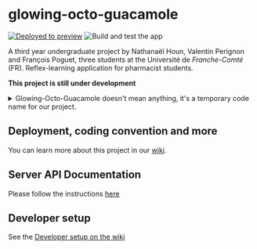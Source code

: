 # glowing-octo-guacamole

[![Deployed to preview](https://img.shields.io/badge/Preview-deployed-brightgreen)](https://beta.glowing-octo-guacamole.nathanaelhoun.fr)
![Build and test the app](https://github.com/ValFraNath/glowing-octo-guacamole/workflows/Build%20and%20test%20the%20app/badge.svg)

A third year undergraduate project by Nathanaël Houn, Valentin Perignon and François Poguet, three students at the Université de _Franche-Comté_ (FR).
Reflex-learning application for pharmacist students.

**This project is still under development**

<details>
  <summary>
    Glowing-Octo-Guacamole doesn't mean anything, it's a temporary code name for our project.
  </summary>  
    We were searching a name at the beginning of the project, but weren't able to find one that sounded good. 
    So we used the wonderful "random name" option of Github, and now were are Guacamolers!
</details>

## Deployment, coding convention and more

You can learn more about this project in our [wiki](https://github.com/ValFraNath/glowing-octo-guacamole/wiki).

## Server API Documentation

Please follow the instructions [here](https://github.com/ValFraNath/guacamole-api-docs)

## Developer setup

See the [Developer setup on the wiki](https://github.com/ValFraNath/glowing-octo-guacamole/wiki/Developer-setup)
